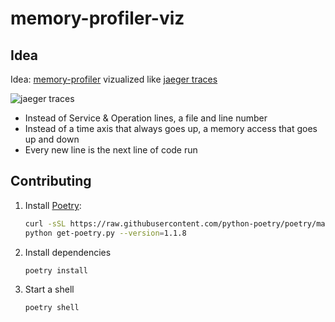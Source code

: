 # memory-profiler-viz


## Idea
Idea: [memory-profiler](https://pypi.org/project/memory-profiler/) vizualized like [jaeger traces](https://github.com/jaegertracing/jaeger-ui/blob/0c1fcd16af842fee63a8fdd061a3cc543701c61b/media/ss_trace.png)

![jaeger traces](https://github.com/jaegertracing/jaeger-ui/blob/0c1fcd16af842fee63a8fdd061a3cc543701c61b/media/ss_trace.png)

- Instead of Service & Operation lines, a file and line number
- Instead of a time axis that always goes up, a memory access that goes up and down
- Every new line is the next line of code run

## Contributing
1. Install [Poetry](https://python-poetry.org/docs/):
    ```zsh
    curl -sSL https://raw.githubusercontent.com/python-poetry/poetry/master/get-poetry.py > get-poetry.py
    python get-poetry.py --version=1.1.8
    ```

1. Install dependencies
    ```zsh
    poetry install
    ```

1. Start a shell
    ```zsh
    poetry shell
    ```
